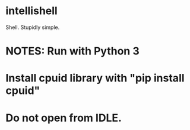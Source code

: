 # intellishell
Shell. Stupidly simple.

# NOTES: Run with Python 3
# Install cpuid library with "pip install cpuid"
# Do not open from IDLE.
